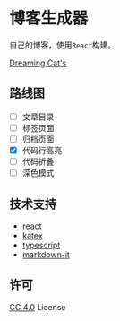 # 博客生成器

自己的博客，使用`React`构建。  

[Dreaming Cat's](http://www.dreamingcat.me)

## 路线图
- [ ] 文章目录
- [ ] 标签页面
- [ ] 归档页面
- [x] 代码行高亮
- [ ] 代码折叠
- [ ] 深色模式

## 技术支持
- [react](https://github.com/facebook/react)
- [katex](https://github.com/Khan/KaTeX)
- [typescript](https://github.com/microsoft/TypeScript)
- [markdown-it](https://github.com/markdown-it/markdown-it)

## 许可
[CC 4.0](https://creativecommons.org/licenses/by/4.0/deed.zh) License
